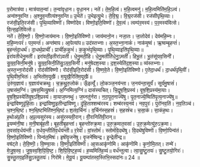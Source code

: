 

  
प॒रोमात्र॑या। मात्र॑यात॒न्वा॑। त॒न्वा॑वृधा॒न। वृ॒धा॒नन। नते॑। ते॒म॒हि॒त्वं। म॒हि॒त्वमनु॑। म॒हि॒त्वमिति॑म॒हि॒ऽत्वं। अन्व॑श्नुवन्ति। अ॒श्नु॒व॒न्तीत्य॑श्नुवन्ति॥ उ॒भेते॑। उ॒भेइत्यु॒भे। ते॒वि॒द्म॒। वि॒द्म॒रज॑सी। रज॑सीपृथि॒व्याः। रज॑सी॒इति॒रज॑सी। पृ॒थि॒व्याविष्णॊ॑। विष्णो॑देव। विष्णो॒इति॒विष्णो॑। दे॒व॒त्वं। त्वम्प॑र॒मस्य॑। प॒र॒मस्य॑वित्से। वि॒त्स॒इति॑वित्से॥  
नते॑। ते॒वि॒ष्णो॒। वि॒ष्णो॒जाय॑मानः। वि॒ष्णो॒इति॑विष्णो। जाय॑मानो॒न। नजा॒तः। जा॒तोदेव॑। देव॑महि॒म्नः। म॒हि॒म्नःपरं॑। पर॒मन्तं॑। अन्त॑माप। आ॒पेत्या॑प॥ उद॑स्तभ्नाः। अ॒स्त॒भ्ना॒नाकं॑। नाक॑मृ॒ष्वं। ऋ॒ष्वम्बृ॒हन्तं॑। बृ॒हन्तं॑दा॒धर्थ॑। दा॒धर्थ॒प्राचीं॑। प्राचीं॑क॒कुभं॑। क॒कुभं॑पृथि॒व्याः। पृ॒थि॒व्याइति॑पृ॒थि॒व्याः॥  
इरा॑वतीधेनु॒मती॑। इरा॑वती॒इतीरा॑ऽवती। धे॒नु॒मती॒हि। धे॒नु॒मतीति॑धे॒नु॒ऽमती॑। हिभू॒तं। भू॒तंसू॑यव॒सिनी॑। सू॒य॒व॒सिनी॒मनु॑षे। सु॒य॒व॒सिनी॒ति॑सु॒ऽय॒व॒सिनी॑। मनु॑षेदश॒स्या। द॒श॒स्येति॑द॒श॒स्या॥ व्य॑स्तभ्नाः। अ॒स्त॒भ्ना॒रोद॑सी। रोद॑सीविष्णो। रोद॑सी॒इति॒रोद॑सी। वि॒ष्ण॒वे॒ते। वि॒ष्णो॒इति॑विष्णो। ए॒तेदा॒धर्थ॑। दा॒धर्थ॑पृथि॒वीं। पृ॒थि॒वीम॒भितः॑। अ॒भितो॑म॒यूखैः॑। म॒यूखै॒रिति॑म॒यूखैः॑॥  
उ॒रुंय॒ज्ञाय॑। य॒ज्ञाय॑चक्रथुः। च॒क्र॒थु॒रु॒लोकं। ऊँ॒इत्यूँ॑। लो॒कञ्ज॒नय॑न्ता। ज॒नय॑न्ता॒सूर्यं॑। सूर्य॑मु॒षासं॑। उ॒षास॑म॒ग्निं। उ॒षस॒मित्यु॒षसं॑। अ॒ग्निमित्य॒ग्निं॥ दास॑स्यचित्। चि॒द्वृ॒ष॒शि॒प्रस्य॑। वृ॒ष॒शि॒प्रस्य॑मा॒याः। वृ॒ष॒शि॒प्रस्येति॑वृ॒ष॒ऽशि॒प्रस्य॑। मा॒याज॒घ्नथुः॑। ज॒घ्नतु॑र्नरा। न॒रा॒पृ॒त॒नाज्ये॑षु। पृ॒त॒नाज्ये॒ष्विति॑पृ॒त्य॒नाज्ये॑षु॥  
इन्द्रा॑विष्णूदृंहि॒ताः। इन्द्रा॑विष्णू॒इतीन्द्रा॑विष्णू। दृं॒हि॒ताश्शम्ब॑रस्य। शम्ब॑रस्य॒नव॑। नव॒पुरः॑। पुरो॑नव॒तिं। न॒व॒तिञ्च॑। च॒श्न॒थि॒ष्टं। श्न॒थि॒ष्टमिति॑श्न॒थि॒ष्टं॥ श॒तंव॒र्चिनः॑। व॒र्चिन॑स्स॒हस्रं॑। स॒हस्रं॑च। च॒सा॒कं। सा॒कंह॒थः। ह॒थोअ॑प्र॒ति। अ॒प्र॒त्यसुर॑स्य। असु॑रस्यवी॒रान्। वी॒रानिति॑वी॒रान्॥  
इ॒यम्म॑नी॒षा। म॒नी॒षाबृ॑ह॒ती। बृ॒ह॒तीबृ॒हन्ता॑। बृ॒हन्तो॑रुक्र॒मा। उ॒रु॒क्र॒मात॒वसा॑। उ॒रु॒क्र॒मेत्यु॑रु॒ऽक्र॒मा। त॒वसा॑व॒र्धय॑न्ती। व॒र्धय॒न्तीति॑व॒र्धय॑न्ती॥ र॒रेवां॑। वां॒स्तोमं॑। स्तोमं॑वि॒दथे॑षु। वि॒दथे॑षुविष्णॊ। वि॒ष्णो॒पिन्व॑तं। वि॒ष्णो॒इति॑विष्णो। पिन्व॑त॒मिषः॑। इषॊ॑वृ॒जने॑षु। वृ॒जने॑ष्विन्द्र। इ॒न्द्रेती॑न्द्र॥  
वष॑ट्ते। ते॒वि॒ष्णॊ॒। वि॒ष्ण्वा॒सः। वि॒ष्णॊ॒इति॑विष्णॊ। आ॒सआकृ॑णोमि। आकृ॑णॊमि। कृ॒णो॒मि॒तत्। तन्मे॑। मे॒जु॒ष॒स्व॒। जु॒ष॒स्व॒शि॒पि॒वि॒ष्ट॒। शि॒पि॒वि॒ष्ट॒ह॒व्यं। ह॒व्यमिति॑ह॒व्यं॥ वर्ध॑न्तुत्वा। त्वा॒सु॒ष्टु॒तयः॑। सु॒ष्टु॒तयो॒गिरः॑। सु॒स्तु॒तय॒इति॑सु॒ऽस्तु॒तयः॑। गिरो॑मे। मे॒यू॒यं। यू॒यम्पा॑तस्व॒स्तिभि॒स्सदा॑नः॥ 24 ॥  
